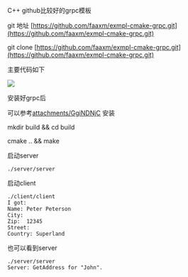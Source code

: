 C++ github比较好的grpc模板

git 地址 [https://github.com/faaxm/exmpl-cmake-grpc.git](https://github.com/faaxm/exmpl-cmake-grpc.git)

git clone [https://github.com/faaxm/exmpl-cmake-grpc.git](https://github.com/faaxm/exmpl-cmake-grpc.git)

主要代码如下

![](https://gitee.com/hxc8/images3/raw/master/img/202407172242211.jpg)

安装好grpc后

可以参考[attachments/GgiNDNjC](attachments/GgiNDNjC) 安装

mkdir build && cd build

cmake .. && make

启动server

```
./server/server
```

启动client

```
./client/client
I got:
Name: Peter Peterson
City: 
Zip:  12345
Street: 
Country: Superland

```

也可以看到server

```
./server/server
Server: GetAddress for "John".
```